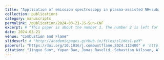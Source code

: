 ```yaml
---
title: "Application of emission spectroscopy in plasma-assisted NH<sub>3</sub>/air combustion using nanosecond pulsed discharge"
collection: publications
category: manuscripts
permalink: /publication/2024-03-21-JS-Sun-CNF
excerpt: # "This paper is about the number 1. The number 2 is left for future work."
date: 2024-03-21
venue: "Combustion and Flame"
slidesurl: # "http://academicpages.github.io/files/slides1.pdf"
paperurl: "https://doi.org/10.1016/j.combustflame.2024.113400" # 'http://academicpages.github.io/files/paper1.pdf'
citation: "Jinguo Sun*, Yupan Bao, Jonas Ravelid, Sebastian Nilsson, Alexander A. Konnov, Andreas Ehn. Application of emission spectroscopy in plasma-assisted NH<sub>3</sub>/air combustion using nanosecond pulsed discharge. <i>Combustion and Flame</i> 263 (2024): 113400." #"Your Name, You. (2009). &quot;Paper Title Number 1.&quot; <i>Journal 1</i>. 1(1)."
---
```


<!-- The contents above will be part of a list of publications, if the user clicks the link for the publication than the contents of section will be rendered as a full page, allowing you to provide more information about the paper for the reader. When publications are displayed as a single page, the contents of the above "citation" field will automatically be included below this section in a smaller font.
 -->
